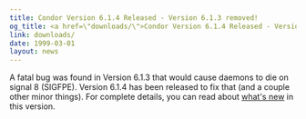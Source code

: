 ```yaml
---
title: Condor Version 6.1.4 Released - Version 6.1.3 removed!
og_title: <a href=\"downloads/\">Condor Version 6.1.4 Released - Version 6.1.3 removed!</a>
link: downloads/
date: 1999-03-01
layout: news
---
```


A fatal bug was found in Version 6.1.3 that would cause daemons to die on signal 8 (SIGFPE).  Version 6.1.4 has been released to fix that (and a couple other minor things).  For complete details, you can read about <a href="manual/latest-dev/9_Version_History.html">what's new</a> in this version.
